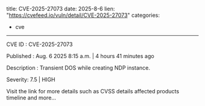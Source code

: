  
title: CVE-2025-27073
date: 2025-8-6
lien: "https://cvefeed.io/vuln/detail/CVE-2025-27073"
categories:
  - cve
---

CVE ID : CVE-2025-27073

Published :  Aug. 6
2025
8:15 a.m. | 4 hours
41 minutes ago

Description : Transient DOS while creating NDP instance.

Severity: 7.5 | HIGH

Visit the link for more details
such as CVSS details
affected products
timeline
and more...
